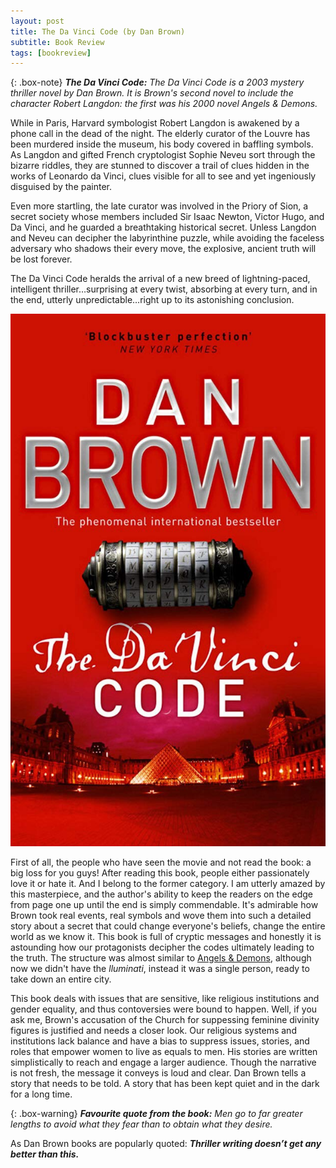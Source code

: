 ```yaml
---
layout: post
title: The Da Vinci Code (by Dan Brown)
subtitle: Book Review 
tags: [bookreview]
---
```


{: .box-note}
***The Da Vinci Code:*** *The Da Vinci Code is a 2003 mystery thriller novel by Dan Brown. It is Brown's second novel to include the character Robert Langdon: the first was his 2000 novel Angels & Demons.*

While in Paris, Harvard symbologist Robert Langdon is awakened by a phone call in the dead of the night. The elderly curator of the Louvre has been murdered inside the museum, his body covered in baffling symbols. As Langdon and gifted French cryptologist Sophie Neveu sort through the bizarre riddles, they are stunned to discover a trail of clues hidden in the works of Leonardo da Vinci, clues visible for all to see and yet ingeniously disguised by the painter.

Even more startling, the late curator was involved in the Priory of Sion, a secret society whose members included Sir Isaac Newton, Victor Hugo, and Da Vinci, and he guarded a breathtaking historical secret. Unless Langdon and Neveu can decipher the labyrinthine puzzle, while avoiding the faceless adversary who shadows their every move, the explosive, ancient truth will be lost forever.

The Da Vinci Code heralds the arrival of a new breed of lightning-paced, intelligent thriller…surprising at every twist, absorbing at every turn, and in the end, utterly unpredictable…right up to its astonishing conclusion.

<img src="/books/images/DaVinci.png" alt="The Da Vinci Code"/>
 
First of all, the people who have seen the movie and not read the book: a big loss for you guys! After reading this book, people either passionately love it or hate it. And I belong to the former category. I am utterly amazed by this masterpiece, and the author's ability to keep the readers on the edge from page one up until the end is simply commendable. It's admirable how Brown took real events, real symbols and wove them into such a detailed story about a secret that could change everyone's beliefs, change the entire world as we know it. This book is full of cryptic messages and honestly it is astounding how our protagonists decipher the codes ultimately leading to the truth. The structure was almost similar to <a href="https://www.inchoate.me/2020-06-03-angels-and-demons-book-review/">Angels & Demons</a>, although now we didn't have the *lluminati*, instead it was a single person, ready to take down an entire city.

This book deals with issues that are sensitive, like religious institutions and gender equality, and thus contoversies were bound to happen. Well, if you ask me, Brown's accusation of the Church for suppessing feminine divinity figures is justified and needs a closer look. Our religious systems and institutions lack balance and have a bias to suppress issues, stories, and roles that empower women to live as equals to men. His stories are written simplistically to reach and engage a larger audience. Though the narrative is not fresh, the message it conveys is loud and clear. Dan Brown tells a story that needs to be told. A story that has been kept quiet and in the dark for a long time.

{: .box-warning}
***Favourite quote from the book:*** *Men go to far greater lengths to avoid what they fear than to obtain what they desire.*

As Dan Brown books are popularly quoted: ***Thriller writing doesn’t get any better than this.***

